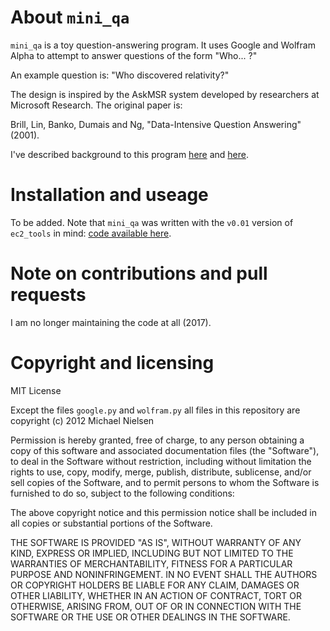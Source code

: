 # About `mini_qa`

`mini_qa` is a toy question-answering program.  It uses Google and
Wolfram Alpha to attempt to answer questions of the form "Who... ?"

An example question is: "Who discovered relativity?"

The design is inspired by the AskMSR system developed by researchers
at Microsoft Research.  The original paper is:

Brill, Lin, Banko, Dumais and Ng, "Data-Intensive Question
Answering" (2001).

I've described background to this program
[here](http://www.michaelnielsen.org/ddi/how-to-answer-a-question-a-simple-system/)
and
[here](http://www.michaelnielsen.org/ddi/using-evaluation-to-improve-our-question-answering-system/).

# Installation and useage

To be added.  Note that `mini_qa` was written with the `v0.01` version
of `ec2_tools` in mind:
[code available here](https://github.com/mnielsen/ec2_tools/tree/v0.01).

# Note on contributions and pull requests

I am no longer maintaining the code at all (2017).

# Copyright and licensing

MIT License

Except the files `google.py` and `wolfram.py` all files in this
repository are copyright (c) 2012 Michael Nielsen

Permission is hereby granted, free of charge, to any person
obtaining a copy of this software and associated documentation files
(the "Software"), to deal in the Software without restriction,
including without limitation the rights to use, copy, modify, merge,
publish, distribute, sublicense, and/or sell copies of the Software,
and to permit persons to whom the Software is furnished to do so,
subject to the following conditions:

The above copyright notice and this permission notice shall be
included in all copies or substantial portions of the Software.

THE SOFTWARE IS PROVIDED "AS IS", WITHOUT WARRANTY OF ANY KIND,
EXPRESS OR IMPLIED, INCLUDING BUT NOT LIMITED TO THE WARRANTIES OF
MERCHANTABILITY, FITNESS FOR A PARTICULAR PURPOSE AND
NONINFRINGEMENT. IN NO EVENT SHALL THE AUTHORS OR COPYRIGHT HOLDERS BE
LIABLE FOR ANY CLAIM, DAMAGES OR OTHER LIABILITY, WHETHER IN AN ACTION
OF CONTRACT, TORT OR OTHERWISE, ARISING FROM, OUT OF OR IN CONNECTION
WITH THE SOFTWARE OR THE USE OR OTHER DEALINGS IN THE SOFTWARE.
